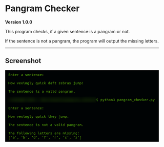 # Pangram Checker

**Version 1.0.0**

This program checks, if a given sentence is a pangram or not.

If the sentence is not a pangram, the program will output the missing letters.

---

## Screenshot

![Pangram Checker Screenshot](screenshot.png)
